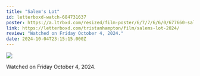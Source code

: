 ```yaml
---
title: "Salem's Lot"
id: letterboxd-watch-684731637
poster: https://a.ltrbxd.com/resized/film-poster/6/7/7/6/6/0/677660-salems-lot-2024-0-600-0-900-crop.jpg?v=ae3cceb25e
link: https://letterboxd.com/tristanhampton/film/salems-lot-2024/
review: "Watched on Friday October 4, 2024."
date: 2024-10-04T23:15:15.000Z
---
```

 <p><img src="https://a.ltrbxd.com/resized/film-poster/6/7/7/6/6/0/677660-salems-lot-2024-0-600-0-900-crop.jpg?v=ae3cceb25e"/></p> <p>Watched on Friday October 4, 2024.</p>